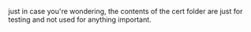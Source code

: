 just in case you're wondering, the contents of the cert folder are just for testing and not used for anything important.